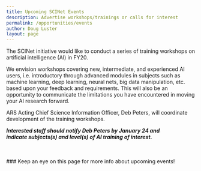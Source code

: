```yaml
---
title: Upcoming SCINet Events 
description: Advertise workshops/trainings or calls for interest
permalink: /opportunities/events
author: Doug Luster
layout: page
---
```


The SCINet initiative would like to conduct a series of training workshops on artificial intelligence (AI) in FY20.

We envision workshops covering new, intermediate, and experienced AI users, i.e. introductory through advanced modules in subjects such as machine learning, deep learning, neural nets, big data manipulation, etc. based upon your feedback and requirements. This will also be an opportunity to communicate the limitations you have encountered in moving your AI research forward.

ARS Acting Chief Science Information Officer, Deb Peters, will coordinate development of the training workshops.


***Interested staff should notify Deb Peters by January 24 and <br>indicate subjects(s) and level(s) of AI training of interest.***

<br>
<br>
### Keep an eye on this page for more info about upcoming events!


 
